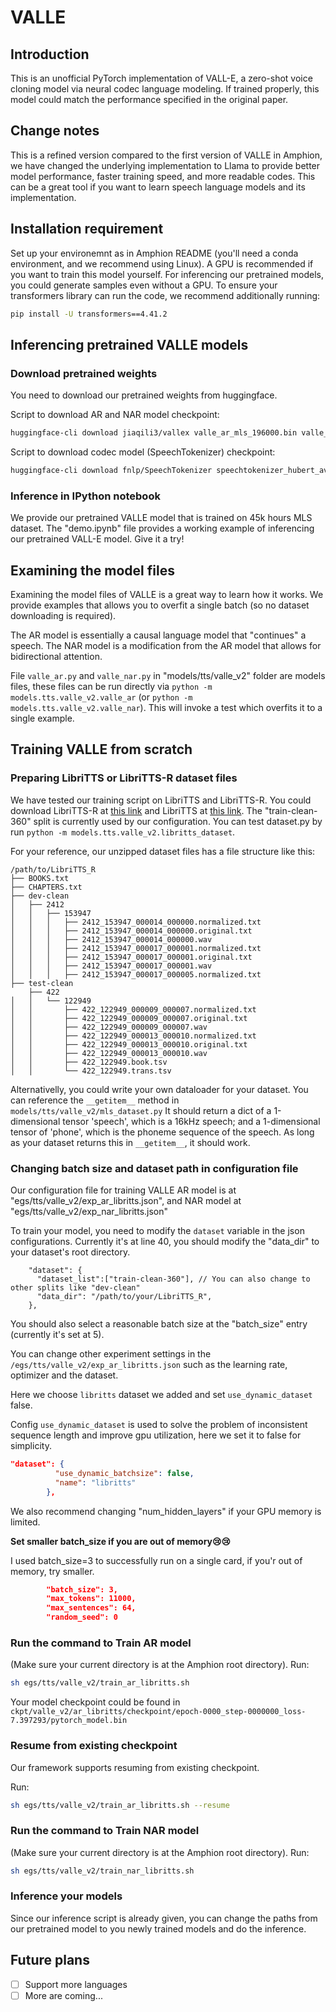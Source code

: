 # VALLE
## Introduction
This is an unofficial PyTorch implementation of VALL-E, a zero-shot voice cloning model via neural codec language modeling. 
If trained properly, this model could match the performance specified in the original paper.

## Change notes
This is a refined version compared to the first version of VALLE in Amphion, we have changed the underlying implementation to Llama
to provide better model performance, faster training speed, and more readable codes.
This can be a great tool if you want to learn speech language models and its implementation.

## Installation requirement 

Set up your environemnt as in Amphion README (you'll need a conda environment, and we recommend using Linux). A GPU is recommended if you want to train this model yourself.
For inferencing our pretrained models, you could generate samples even without a GPU.
To ensure your transformers library can run the code, we recommend additionally running:
```bash
pip install -U transformers==4.41.2
```

<!-- espeak-ng is required to run G2p. To install it, you could refer to: 
https://github.com/espeak-ng/espeak-ng/blob/master/docs/guide.md

For Linux, it should be `sudo apt-get install espeak-ng`.
For Windows, refer to the above link.
If you do not have sudo privilege, you could build the library by following the last section of this readme. -->

## Inferencing pretrained VALLE models
### Download pretrained weights
You need to download our pretrained weights from huggingface. 

Script to download AR and NAR model checkpoint: 
```bash
huggingface-cli download jiaqili3/vallex valle_ar_mls_196000.bin valle_nar_mls_164000.bin --local-dir ckpts
```
Script to download codec model (SpeechTokenizer) checkpoint:
```bash
huggingface-cli download fnlp/SpeechTokenizer speechtokenizer_hubert_avg/SpeechTokenizer.pt speechtokenizer_hubert_avg/config.json --local-dir ckpts
```

### Inference in IPython notebook

We provide our pretrained VALLE model that is trained on 45k hours MLS dataset.
The "demo.ipynb" file provides a working example of inferencing our pretrained VALL-E model. Give it a try!

## Examining the model files
Examining the model files of VALLE is a great way to learn how it works.
We provide examples that allows you to overfit a single batch (so no dataset downloading is required). 

The AR model is essentially a causal language model that "continues" a speech. The NAR model is a modification from the AR model that allows for bidirectional attention.


File `valle_ar.py` and `valle_nar.py` in "models/tts/valle_v2" folder are models files, these files can be run directly via `python -m models.tts.valle_v2.valle_ar` (or `python -m models.tts.valle_v2.valle_nar`).
This will invoke a test which overfits it to a single example.

## Training VALLE from scratch
### Preparing LibriTTS or LibriTTS-R dataset files

We have tested our training script on LibriTTS and LibriTTS-R.
You could download LibriTTS-R at [this link](https://www.openslr.org/141/) and LibriTTS at [this link](https://www.openslr.org/60).
The "train-clean-360" split is currently used by our configuration.
You can test dataset.py by run `python -m models.tts.valle_v2.libritts_dataset`.

For your reference, our unzipped dataset files has a file structure like this:
```
/path/to/LibriTTS_R
├── BOOKS.txt
├── CHAPTERS.txt
├── dev-clean
│   ├── 2412
│   │   ├── 153947
│   │   │   ├── 2412_153947_000014_000000.normalized.txt
│   │   │   ├── 2412_153947_000014_000000.original.txt
│   │   │   ├── 2412_153947_000014_000000.wav
│   │   │   ├── 2412_153947_000017_000001.normalized.txt
│   │   │   ├── 2412_153947_000017_000001.original.txt
│   │   │   ├── 2412_153947_000017_000001.wav
│   │   │   ├── 2412_153947_000017_000005.normalized.txt
├── test-clean
    ├── 422
│   │   └── 122949
│   │       ├── 422_122949_000009_000007.normalized.txt
│   │       ├── 422_122949_000009_000007.original.txt
│   │       ├── 422_122949_000009_000007.wav
│   │       ├── 422_122949_000013_000010.normalized.txt
│   │       ├── 422_122949_000013_000010.original.txt
│   │       ├── 422_122949_000013_000010.wav
│   │       ├── 422_122949.book.tsv
│   │       └── 422_122949.trans.tsv
```


Alternativelly, you could write your own dataloader for your dataset. 
You can reference the `__getitem__` method in `models/tts/valle_v2/mls_dataset.py`
It should return a dict of a 1-dimensional tensor 'speech', which is a 16kHz speech; and a 1-dimensional tensor of 'phone', which is the phoneme sequence of the speech.
As long as your dataset returns this in `__getitem__`, it should work.

### Changing batch size and dataset path in configuration file
Our configuration file for training VALLE AR model is at "egs/tts/valle_v2/exp_ar_libritts.json", and NAR model at "egs/tts/valle_v2/exp_nar_libritts.json"

To train your model, you need to modify the `dataset` variable in the json configurations.
Currently it's at line 40, you should modify the "data_dir" to your dataset's root directory.
```
    "dataset": {
      "dataset_list":["train-clean-360"], // You can also change to other splits like "dev-clean"
      "data_dir": "/path/to/your/LibriTTS_R",
    },
```

You should also select a reasonable batch size at the "batch_size" entry (currently it's set at 5).


You can change other experiment settings in the `/egs/tts/valle_v2/exp_ar_libritts.json` such as the learning rate, optimizer and the dataset.

Here we choose `libritts` dataset we added and set `use_dynamic_dataset` false.

Config `use_dynamic_dataset` is used to solve the problem of inconsistent sequence length and improve gpu utilization, here we set it to false for simplicity.

```json
"dataset": {
          "use_dynamic_batchsize": false,
          "name": "libritts"
        },
```

We also recommend changing "num_hidden_layers" if your GPU memory is limited.

**Set smaller batch_size if you are out of memory😢😢**

I used batch_size=3 to successfully run on a single card, if you'r out of memory, try smaller.

```json
        "batch_size": 3,
        "max_tokens": 11000,
        "max_sentences": 64,
        "random_seed": 0
```


### Run the command to Train AR model
(Make sure your current directory is at the Amphion root directory).
Run:
```sh
sh egs/tts/valle_v2/train_ar_libritts.sh
```
Your model checkpoint could be found in `ckpt/valle_v2/ar_libritts/checkpoint/epoch-0000_step-0000000_loss-7.397293/pytorch_model.bin`


### Resume from existing checkpoint
Our framework supports resuming from existing checkpoint.

Run:
```sh
sh egs/tts/valle_v2/train_ar_libritts.sh --resume
```

### Run the command to Train NAR model
(Make sure your current directory is at the Amphion root directory).
Run:
```sh
sh egs/tts/valle_v2/train_nar_libritts.sh
```

### Inference your models
Since our inference script is already given, you can change the paths
from our pretrained model to you newly trained models and do the inference.

## Future plans
- [ ] Support more languages
- [ ] More are coming...
